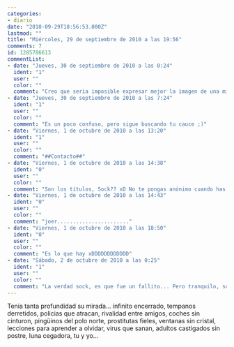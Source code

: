 ```yaml
---
categories:
- diario
date: "2010-09-29T18:56:53.000Z"
lastmod: ""
title: "Miércoles, 29 de septiembre de 2010 a las 19:56"
comments: 7
id: 1285786613
commentList:
- date: "Jueves, 30 de septiembre de 2010 a las 0:24"
  ident: "1"
  user: ""
  color: ""
  comment: "Creo que seria imposible expresar mejor la imagen de una mirada profunda, sobre todo si pertenece a alguien amado y lejano...."
- date: "Jueves, 30 de septiembre de 2010 a las 7:24"
  ident: "1"
  user: ""
  color: ""
  comment: "Es un poco confuso, pero sigue buscando tu cauce ;)"
- date: "Viernes, 1 de octubre de 2010 a las 13:20"
  ident: "1"
  user: ""
  color: ""
  comment: "##Contacto##"
- date: "Viernes, 1 de octubre de 2010 a las 14:38"
  ident: "0"
  user: ""
  color: ""
  comment: "Son los títulos, Sock?? xD No te pongas anónimo cuando has puesto los otros con tu nick, jajajaja. (Ups, qué fallo, jeje)"
- date: "Viernes, 1 de octubre de 2010 a las 14:43"
  ident: "0"
  user: ""
  color: ""
  comment: "joer......................."
- date: "Viernes, 1 de octubre de 2010 a las 18:50"
  ident: "0"
  user: ""
  color: ""
  comment: "Es lo que hay xDDDDDDDDDDDD"
- date: "Sábado, 2 de octubre de 2010 a las 0:25"
  ident: "1"
  user: ""
  color: ""
  comment: "La verdad sock, es que fue un fallito... Pero tranquilo, son poemas buenos, sigue con ellos."
---
```


Tenia tanta profundidad su mirada... infinito encerrado, tempanos derretidos, policias que atracan,  rivalidad entre amigos, coches sin cinturon, pingüinos del polo norte, prostitutas fieles, ventanas sin cristal, lecciones para aprender a olvidar, virus que sanan, adultos castigados sin postre, luna cegadora, tu y yo...
